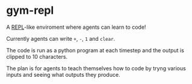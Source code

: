 
# gym-repl

A [REPL](https://repl.it)-like enviroment where agents can learn to code!

Currently agents can write `+`, `-`, `1` and `clear`.

The code is run as a python program at each timestep and the output is clipped to 10 characters.

The plan is for agents to teach themselves how to code by tryng various inputs and seeing what outputs they produce.
